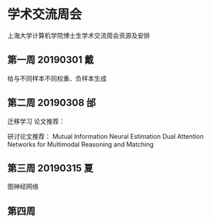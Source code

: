 # 学术交流周会
上海大学计算机学院博士生学术交流周会资源及安排
## 第一周 20190301 戴
给与不同样本不同权重、负样本生成
## 第二周 20190308 邰 
迁移学习
论文推荐：

研讨论文推荐：
Mutual Information Neural Estimation
Dual Attention Networks for Multimodal Reasoning and Matching
## 第三周 20190315 夏
图神经网络
## 第四周
